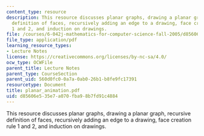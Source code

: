 ```yaml
---
content_type: resource
description: This resource discusses planar graphs, drawing a planar graph, recursive
  definition of faces, recursively adding an edge to a drawing, face creation rule
  1 and 2, and induction on drawings.
file: /courses/6-042j-mathematics-for-computer-science-fall-2005/d85606e535e7a070fba98b7fd91c4884_planar_animation.pdf
file_type: application/pdf
learning_resource_types:
- Lecture Notes
license: https://creativecommons.org/licenses/by-nc-sa/4.0/
ocw_type: OCWFile
parent_title: Lecture Notes
parent_type: CourseSection
parent_uid: 560d0fc0-0a7a-0ab0-26b1-b8fe9fc17391
resourcetype: Document
title: planar_animation.pdf
uid: d85606e5-35e7-a070-fba9-8b7fd91c4884
---
```

This resource discusses planar graphs, drawing a planar graph, recursive definition of faces, recursively adding an edge to a drawing, face creation rule 1 and 2, and induction on drawings.